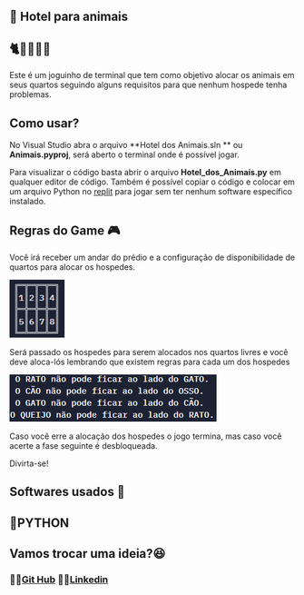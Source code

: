 <h2>🏨 Hotel para animais</h2>
<h2>🐈🐩🐀🦴🧀</h2>

Este é um joguinho de terminal que tem como objetivo alocar os animais em seus quartos seguindo alguns requisitos para que nenhum hospede tenha problemas. 

<h2>Como usar?</h2>

No Visual Studio abra o arquivo **Hotel dos Animais.sln ** ou **Animais.pyproj**, será aberto o terminal onde é possível jogar.

Para visualizar o código basta abrir o arquivo **Hotel_dos_Animais.py** em qualquer editor de código. Também é possível copiar o código e colocar em um arquivo Python no <a href="https://replit.com/">replit</a> para jogar sem ter nenhum software específico instalado.

<h2>Regras do Game 🎮</h2>

Você irá receber um andar do prédio e a configuração de disponibilidade de quartos para alocar os hospedes.

<img src="./imageReadMe/quartos.png">

Será passado os hospedes para serem alocados nos quartos livres e você deve aloca-lós lembrando que existem regras para cada um dos hospedes

<img src="./imageReadMe/regras.png">

Caso você erre a alocação dos hospedes o jogo termina, mas caso você acerte a fase seguinte é desbloqueada.

Divirta-se!

## Softwares usados 💾

##  🐍PYTHON



## Vamos trocar uma ideia?😆



### 🐱‍👤[Git Hub](https://github.com/Aristimunho)                                         🙋‍♂️[Linkedin](https://www.linkedin.com/in/abraão-aristimunho-23a784223/)                          


